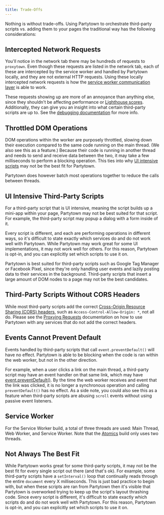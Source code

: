 ```yaml
---
title: Trade-Offs
---
```


Nothing is without trade-offs. Using Partytown to orchestrate third-party scripts vs. adding them to your pages the traditional way has the following considerations:

## Intercepted Network Requests

You'll notice in the network tab there may be hundreds of requests to `proxytown`. Even though these requests are listed in the network tab, each of these are intercepted by the service worker and handled by Partytown locally, and they are not external HTTP requests. Using these locally intercepted network requests is how the [service worker communication layer](/how-does-partytown-work#service-worker) is able to work.

These requests showing up are more of an annoyance than anything else, since they shouldn't be affecting performance or [Lighthouse scores](https://web.dev/performance-scoring/). Additionally, they can give you an insight into what certain third-party scripts are up to. See the [debugging documentation](/debugging) for more info.

## Throttled DOM Operations

DOM operations within the worker are purposely throttled, slowing down their execution compared to the same code running on the main thread. (We also see this as a feature.) Because their code is running in another thread and needs to send and receive data between the two, it may take a few milliseconds to perform a blocking operation. This ties into why [UI intensive scripts](#ui-intensive-third-party-scripts) may not be the best fit for Partytown.

Partytown does however batch most operations together to reduce the calls between threads.

## UI Intensive Third-Party Scripts

For a third-party script that is UI intensive, meaning the script builds up a mini-app within your page, Partytown may not be best suited for that script. For example, the third-party script may popup a dialog with a form inside of it.

Every script is different, and each are performing operations in different ways, so it's difficult to state exactly which services do and do not work well with Partytown. While Partytown may work great for some UI implementations, it may not work well for others. For this reason, Partytown is opt-in, and you can explicitly set which scripts to use it on.

Partytown is best suited for third-party scripts such as Google Tag Manager or Facebook Pixel, since they're only handling user events and lazily posting data to their services in the background. Third-party scripts that insert a large amount of DOM nodes to a page may not be the best candidates.

## Third-Party Scripts Without CORS Headers

While most third-party scripts add the correct [Cross-Origin Resource Sharing (CORS) headers](https://developer.mozilla.org/en-US/docs/Web/HTTP/CORS), such as `Access-Control-Allow-Origin: *`, not all do. Please see the [Proxying Requests](/proxying-requests) documentation on how to use Partytown with any services that do not add the correct headers.

## Events Cannot Prevent Default

Events handled by third-party scripts that call `event.preventDefault()` will have no effect. Partytown is able to be blocking when the code is ran within the web worker, but not in the other direction.

For example, when a user clicks a link on the main thread, a third-party script may have an event handler on that same link, which may have [event.preventDefault()](https://developer.mozilla.org/en-US/docs/Web/API/Event/preventDefault). By the time the web worker receives and event that the link was clicked, it is no longer a synchronous operation and calling `preventDefault()` has no effect. As a side note, you could also see this as a feature when third-party scripts are abusing `scroll` events without using passive event listeners.

## Service Worker

For the Service Worker build, a total of three threads are used: Main Thread, Web Worker, and Service Worker. Note that the [Atomics](/atomics) build only uses two threads.

## Not Always The Best Fit

While Partytown works great for some third-party scripts, it may not be the best fit for every single script out there (and that's ok). For example, some third-party scripts have a `setInterval()` loop that continually reads through the entire `document` every X milliseconds. This is just bad practice to begin with, but when these scripts are ran from Partytown then it's visible that Partytown is overworked trying to keep up the script's layout thrashing code. Since every script is different, it's difficult to state exactly which scripts do and do not work well with Partytown. For this reason, Partytown is opt-in, and you can explicitly set which scripts to use it on.
